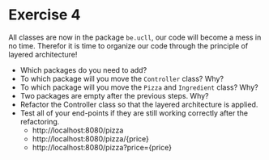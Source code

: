 # Exercise 4

All classes are now in the package `be.ucll`, our code will become a mess in no time. 
Therefor it is time to organize our code through the principle of layered architecture!

* Which packages do you need to add?
* To which package will you move the `Controller` class? Why?
* To which package will you move the `Pizza` and `Ingredient` class? Why?
* Two packages are empty after the previous steps. Why? 
* Refactor the Controller class so that the layered architecture is applied.
* Test all of your end-points if they are still working correctly after the refactoring.
  * http://localhost:8080/pizza
  * http://localhost:8080/pizza/{price}
  * http://localhost:8080/pizza?price={price}